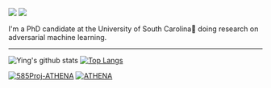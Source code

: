 [![](https://img.shields.io/badge/🌐website-gray?&style=for-the-badge)](http://meng2010.github.io/)
[![](https://img.shields.io/badge/googlescholar-%234285F4.svg?&style=for-the-badge&logo=google-scholar&logoColor=white)](https://scholar.google.com/citations?user=nn2pHGcAAAAJ&hl=en)

I'm a PhD candidate at the University of South Carolina:palm_tree: doing research on adversarial machine learning.

---
![Ying's github stats](https://github-readme-stats.vercel.app/api?username=meng2010&orgs=softsys4ai,csce585-mlsystems&count_private=true&show_icons=true&theme=vue)
[![Top Langs](https://github-readme-stats.vercel.app/api/top-langs/?username=meng2010&orgs=softsys4ai,csce585-mlsystems&theme=vue)](https://github.com/meng2010/github-readme-stats)

[![585Proj-ATHENA](https://github-readme-stats.vercel.app/api/pin/?username=csce585-mlsystems&repo=project-athena&show_owner=true&theme=vue)](https://github.com/csce585-mlsystems/project-athena)
[![ATHENA](https://github-readme-stats.vercel.app/api/pin/?username=softsys4ai&repo=athena&show_owner=true&theme=vue)](https://github.com/softsys4ai/athena)

